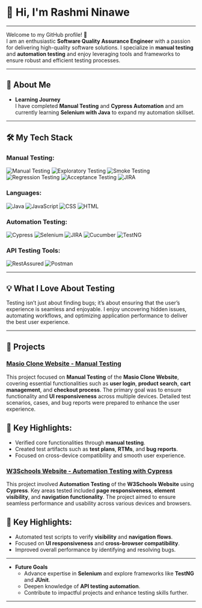 # 👋 Hi, I'm Rashmi Ninawe 

---

Welcome to my GitHub profile! 🚀  
I am an enthusiastic **Software Quality Assurance Engineer** with a passion for delivering high-quality software solutions. I specialize in **manual testing** and **automation testing** and enjoy leveraging tools and frameworks to ensure robust and efficient testing processes.  

---

## 🌟 About Me  

- **Learning Journey**  
  I have completed **Manual Testing** and **Cypress Automation** and am currently learning **Selenium with Java** to expand my automation skillset.  


---

## 🛠️ My Tech Stack

### Manual Testing:
![Manual Testing](https://img.shields.io/badge/Manual_Testing-FFA500?style=flat)
![Exploratory Testing](https://img.shields.io/badge/Exploratory_Testing-8E44AD?style=flat)
![Smoke Testing](https://img.shields.io/badge/Smoke_Testing-FF9900?style=flat)
![Regression Testing](https://img.shields.io/badge/Regression_Testing-3E8E41?style=flat)
![Acceptance Testing](https://img.shields.io/badge/Acceptance_Testing-2ECC71?style=flat)
![JIRA](https://img.shields.io/badge/JIRA-0052CC?style=flat&logo=jira&logoColor=white)


### Languages:
![Java](https://img.shields.io/badge/Java-007396?style=flat&logo=java&logoColor=white) 
![JavaScript](https://img.shields.io/badge/JavaScript-FFE600?style=flat&logo=javascript&logoColor=black)
![CSS](https://img.shields.io/badge/CSS-1572B6?style=flat&logo=css3&logoColor=white)
![HTML](https://img.shields.io/badge/HTML-E34F26?style=flat&logo=html5&logoColor=white)


### Automation Testing:
![Cypress](https://img.shields.io/badge/Cypress-061A35?style=flat&logo=cypress&logoColor=white)
![Selenium](https://img.shields.io/badge/Selenium-FFF200?style=flat&logo=selenium&logoColor=black)
![JIRA](https://img.shields.io/badge/JIRA-0052CC?style=flat&logo=jira&logoColor=white)
![Cucumber](https://img.shields.io/badge/Cucumber-6DB33F?style=flat&logo=cucumber&logoColor=white)
![TestNG](https://img.shields.io/badge/TestNG-DC3C24?style=flat&logo=testng&logoColor=white)


### API Testing Tools:
![RestAssured](https://img.shields.io/badge/RestAssured-2C6B1F?style=flat&logo=rest-assured&logoColor=white)
![Postman](https://img.shields.io/badge/Postman-FF6C37?style=flat&logo=postman&logoColor=white)

---

## 💡 What I Love About Testing  

Testing isn’t just about finding bugs; it’s about ensuring that the user’s experience is seamless and enjoyable. I enjoy uncovering hidden issues, automating workflows, and optimizing application performance to deliver the best user experience.  

---

## 📂 Projects  

### **[Masio Clone Website - Manual Testing](https://github.com/RashmiNinawe13/Manual-Testing-Project-Masio-clone-Website-)**

This project focused on **Manual Testing** of the **Masio Clone Website**, covering essential functionalities such as **user login**, **product search**, **cart management**, and **checkout process**. The primary goal was to ensure functionality and **UI responsiveness** across multiple devices. Detailed test scenarios, cases, and bug reports were prepared to enhance the user experience.

## 🚀 Key Highlights:
- Verified core functionalities through **manual testing**.
- Created test artifacts such as **test plans**, **RTMs**, and **bug reports**.
- Focused on cross-device compatibility and smooth user experience.


### **[W3Schools Website - Automation Testing with Cypress](https://github.com/RashmiNinawe13/W3School-Web-Automation-Testing-With-Cypress)**

This project involved **Automation Testing** of the **W3Schools Website** using **Cypress**. Key areas tested included **page responsiveness**, **element visibility**, and **navigation functionality**. The project aimed to ensure seamless performance and usability across various devices and browsers.

## 🚀 Key Highlights:
- Automated test scripts to verify **visibility** and **navigation flows**.
- Focused on **UI responsiveness** and **cross-browser compatibility**.
- Improved overall performance by identifying and resolving bugs.

---

- **Future Goals**  
  - Advance expertise in **Selenium** and explore frameworks like **TestNG** and **JUnit**.  
  - Deepen knowledge of **API testing automation**.  
  - Contribute to impactful projects and enhance testing skills further.
    
---
